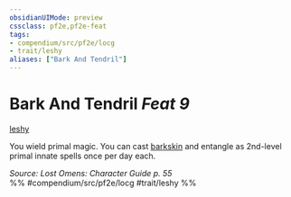 ```yaml
---
obsidianUIMode: preview
cssclass: pf2e,pf2e-feat
tags:
- compendium/src/pf2e/locg
- trait/leshy
aliases: ["Bark And Tendril"]
---
```

# Bark And Tendril  *Feat 9*  
[leshy](../../rules/traits/leshy-b1.md)  


You wield primal magic. You can cast [barkskin](../spells/barkskin.md) and entangle as 2nd-level primal innate spells once per day each.

*Source: Lost Omens: Character Guide p. 55*  
%% #compendium/src/pf2e/locg #trait/leshy %%